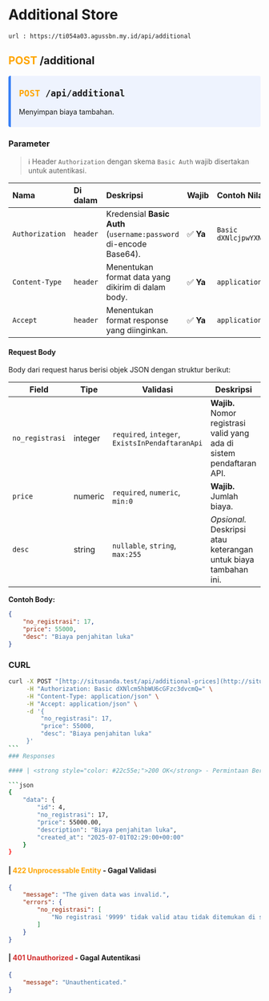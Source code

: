 # Additional Store

`url : https://ti054a03.agussbn.my.id/api/additional`

## <span style="color: orange;">POST</span> /additional

<div style="background-color: #eef3fe; border-left: 5px solid #3b82f6; padding: 0.5rem 1rem; margin-bottom: 1rem; border-radius: 0.25rem;">
    <p style="font-family: monospace; font-weight: bold; font-size: 1.1rem;">
        <span style="color: orange;">POST</span> /api/additional
    </p>
    <p style="margin-top: 0.25rem;">Menyimpan biaya tambahan.</p>
</div>

### Parameter

> ℹ️ Header `Authorization` dengan skema `Basic Auth` wajib disertakan untuk autentikasi.

| Nama            | Di dalam | Deskripsi                                                         | Wajib     | Contoh Nilai            |
| :-------------- | :------- | :---------------------------------------------------------------- | :-------- | :---------------------- |
| `Authorization` | `header` | Kredensial **Basic Auth** (`username:password` di-encode Base64). | ✅ **Ya** | `Basic dXNlcjpwYXNz...` |
| `Content-Type`  | `header` | Menentukan format data yang dikirim di dalam body.                | ✅ **Ya** | `application/json`      |
| `Accept`        | `header` | Menentukan format response yang diinginkan.                       | ✅ **Ya** | `application/json`      |

#### Request Body

Body dari request harus berisi objek JSON dengan struktur berikut:

| Field           | Tipe    | Validasi                                        | Deskripsi                                                             |
| --------------- | ------- | ----------------------------------------------- | --------------------------------------------------------------------- |
| `no_registrasi` | integer | `required`, `integer`, `ExistsInPendaftaranApi` | **Wajib.** Nomor registrasi valid yang ada di sistem pendaftaran API. |
| `price`         | numeric | `required`, `numeric`, `min:0`                  | **Wajib.** Jumlah biaya.                                              |
| `desc`          | string  | `nullable`, `string`, `max:255`                 | _Opsional._ Deskripsi atau keterangan untuk biaya tambahan ini.       |

**Contoh Body:**

```json
{
    "no_registrasi": 17,
    "price": 55000,
    "desc": "Biaya penjahitan luka"
}
```

### CURL

````bash
curl -X POST "[http://situsanda.test/api/additional-prices](http://situsanda.test/api/additional-prices)" \
     -H "Authorization: Basic dXNlcm5hbWU6cGFzc3dvcmQ=" \
     -H "Content-Type: application/json" \
     -H "Accept: application/json" \
     -d '{
         "no_registrasi": 17,
         "price": 55000,
         "desc": "Biaya penjahitan luka"
     }'
```
### Responses

#### | <strong style="color: #22c55e;">200 OK</strong> - Permintaan Berhasil

```json
{
    "data": {
        "id": 4,
        "no_registrasi": 17,
        "price": 55000.00,
        "description": "Biaya penjahitan luka",
        "created_at": "2025-07-01T02:29:00+00:00"
    }
}
````

#### | <strong style="color: #FFA500;">422 Unprocessable Entity</strong> - Gagal Validasi

```json
{
    "message": "The given data was invalid.",
    "errors": {
        "no_registrasi": [
            "No registrasi '9999' tidak valid atau tidak ditemukan di sistem pendaftaran."
        ]
    }
}
```

#### | <strong style="color: #d22e2e;">401 Unauthorized</strong> - Gagal Autentikasi

```json
{
    "message": "Unauthenticated."
}
```
